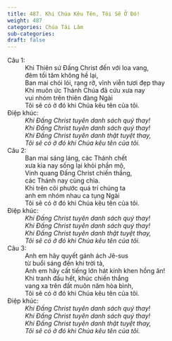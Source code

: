 ```yaml
---
title: 487. Khi Chúa Kêu Tên, Tôi Sẽ Ở Đó!
weight: 487
categories: Chúa Tái Lâm
sub-categories: 
draft: false
---
```

<dl><dt>Câu 1:</dt><dd data-verse="1">Khi Thiên sứ Đấng Christ đến với loa vang, <br/>đêm tối tăm không hề lại, <br/>Ban mai chói lói, rạng rỡ, vĩnh viễn tươi đẹp thay <br/>Khi muôn ức Thánh Chúa đã cứu xưa nay <br/>vui nhóm trên thiên đàng Ngài <br/>Tôi sẽ có ở đó khi Chúa kêu tên của tôi. </dd><dt>Điệp khúc:</dt><dd data-chorus="1"><em>Khi Đấng Christ tuyên danh sách quý thay! <br/>Khi Đấng Christ tuyên danh sách quý thay! <br/>Khi Đấng Christ tuyên danh thật tuyệt thay, <br/>Tôi sẽ có ở đó khi Chúa kêu tên của tôi. </em></dd><dt>Câu 2:</dt><dd data-verse="2">Ban mai sáng láng, các Thánh chết <br/>xưa kia nay sống lại khỏi phần mộ, <br/>Vinh quang Đấng Christ chiến thắng, <br/>các Thánh nay cùng chia. <br/>Khi trên cõi phước quá trí chúng ta <br/>anh em nhóm nhau ca tụng Ngài <br/>Tôi sẽ có ở đó khi Chúa kêu tên của tôi. </dd><dt>Điệp khúc:</dt><dd data-chorus="1"><em>Khi Đấng Christ tuyên danh sách quý thay! <br/>Khi Đấng Christ tuyên danh sách quý thay! <br/>Khi Đấng Christ tuyên danh thật tuyệt thay, <br/>Tôi sẽ có ở đó khi Chúa kêu tên của tôi. </em></dd><dt>Câu 3:</dt><dd data-verse="3">Anh em hãy quyết gánh ách Jê-sus <br/>từ buổi sáng đến khi trời tà, <br/>Anh em hãy cất tiếng lớn hát kính khen hồng ân! <br/>Khi tranh đấu hết, khúc chiến thắng <br/>vang xa trên đất muôn năm hòa bình, <br/>Tôi sẽ có ở đó khi Chúa kêu tên của tôi. </dd><dt>Điệp khúc:</dt><dd data-chorus="1"><em>Khi Đấng Christ tuyên danh sách quý thay! <br/>Khi Đấng Christ tuyên danh sách quý thay! <br/>Khi Đấng Christ tuyên danh thật tuyệt thay, <br/>Tôi sẽ có ở đó khi Chúa kêu tên của tôi. </em></dd></dl>